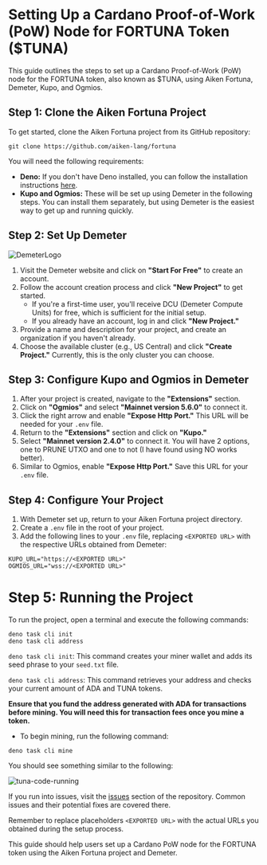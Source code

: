 # Setting Up a Cardano Proof-of-Work (PoW) Node for FORTUNA Token ($TUNA)

This guide outlines the steps to set up a Cardano Proof-of-Work (PoW) node for the FORTUNA token, also known as $TUNA, using Aiken Fortuna, Demeter, Kupo, and Ogmios.

## Step 1: Clone the Aiken Fortuna Project

To get started, clone the Aiken Fortuna project from its GitHub repository:

```
git clone https://github.com/aiken-lang/fortuna
```

You will need the following requirements:

- **Deno:** If you don't have Deno installed, you can follow the installation instructions [here](https://deno.land/#installation).
- **Kupo and Ogmios:** These will be set up using Demeter in the following steps. You can install them separately, but using Demeter is the easiest way to get up and running quickly.

## Step 2: Set Up Demeter

![DemeterLogo](https://github.com/jaysnel/technical-writing/assets/23262423/3da0d842-f780-4a21-9ac4-44f93861ce3d)


1. Visit the Demeter website and click on **"Start For Free"** to create an account.
2. Follow the account creation process and click **"New Project"** to get started.
   - If you're a first-time user, you'll receive DCU (Demeter Compute Units) for free, which is sufficient for the initial setup.
   - If you already have an account, log in and click **"New Project."**
3. Provide a name and description for your project, and create an organization if you haven't already.
4. Choose the available cluster (e.g., US Central) and click **"Create Project."** Currently, this is the only cluster you can choose.

## Step 3: Configure Kupo and Ogmios in Demeter

1. After your project is created, navigate to the **"Extensions"** section.
2. Click on **"Ogmios"** and select **"Mainnet version 5.6.0"** to connect it.
3. Click the right arrow and enable **"Expose Http Port."** This URL will be needed for your `.env` file.
4. Return to the **"Extensions"** section and click on **"Kupo."**
5. Select **"Mainnet version 2.4.0"** to connect it. You will have 2 options, one to PRUNE UTXO and one to not (I have found using NO works better).
6. Similar to Ogmios, enable **"Expose Http Port."** Save this URL for your `.env` file.

## Step 4: Configure Your Project

1. With Demeter set up, return to your Aiken Fortuna project directory.
2. Create a `.env` file in the root of your project.
3. Add the following lines to your `.env` file, replacing `<EXPORTED URL>` with the respective URLs obtained from Demeter:

```
KUPO_URL="https://<EXPORTED URL>"
OGMIOS_URL="wss://<EXPORTED URL>"
```

# Step 5: Running the Project

To run the project, open a terminal and execute the following commands:

```
deno task cli init
deno task cli address
```

`deno task cli init`: This command creates your miner wallet and adds its seed phrase to your `seed.txt` file.

`deno task cli address`: This command retrieves your address and checks your current amount of ADA and TUNA tokens.

**Ensure that you fund the address generated with ADA for transactions before mining. You will need this for transaction fees once you mine a token.**

- To begin mining, run the following command:

```
deno task cli mine
```

You should see something similar to the following:

![tuna-code-running](https://github.com/jaysnel/technical-writing/assets/23262423/5c1d46da-e2fc-4f75-b497-36d9ed5907de)


If you run into issues, visit the [issues](https://github.com/aiken-lang/fortuna/issues) section of the repository. Common issues and their potential fixes are covered there.

Remember to replace placeholders `<EXPORTED URL>` with the actual URLs you obtained during the setup process.

This guide should help users set up a Cardano PoW node for the FORTUNA token using the Aiken Fortuna project and Demeter.
